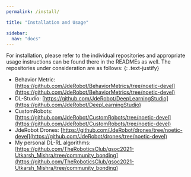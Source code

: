 ```yaml
---
permalink: /install/

title: "Installation and Usage"

sidebar:
  nav: "docs"
---
```


For installation, please refer to the individual repositories and appropriate usage instructions can be found there in the READMEs as well. The repositories under consideration are as follows:
{: .text-justify}

- Behavior Metric: [https://github.com/JdeRobot/BehaviorMetrics/tree/noetic-devel](https://github.com/JdeRobot/BehaviorMetrics/tree/noetic-devel)
- DL-Studio: [https://github.com/JdeRobot/DeepLearningStudio](https://github.com/JdeRobot/DeepLearningStudio) 
- CustomRobots: [https://github.com/JdeRobot/CustomRobots/tree/noetic-devel](https://github.com/JdeRobot/CustomRobots/tree/noetic-devel)
- JdeRobot Drones: [https://github.com/JdeRobot/drones/tree/noetic-devel](https://github.com/JdeRobot/drones/tree/noetic-devel)
- My personal DL-RL algorithms: [https://github.com/TheRoboticsClub/gsoc2021-Utkarsh_Mishra/tree/community_bonding](https://github.com/TheRoboticsClub/gsoc2021-Utkarsh_Mishra/tree/community_bonding)
